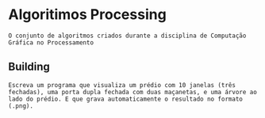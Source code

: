 # Algoritimos Processing
	O conjunto de algoritmos criados durante a disciplina de Computação Gráfica no Processamento
	
## Building

	Escreva um programa que visualiza um prédio com 10 janelas (três fechadas), uma porta dupla fechada com duas maçanetas, e uma árvore ao lado do prédio. E que grava automaticamente o resultado no formato (.png).	
